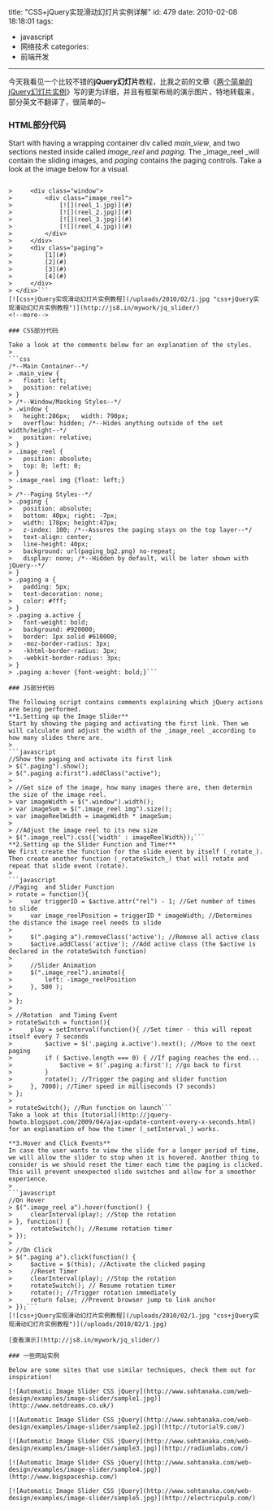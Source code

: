 title: "CSS+jQuery实现滑动幻灯片实例详解"
id: 479
date: 2010-02-08 18:18:01
tags:
- javascript
- 网络技术
categories:
- 前端开发
---
今天我看见一个比较不错的**jQuery幻灯片**教程，比我之前的文章《[两个简单的jQuery幻灯片实例](http://js8.in/462.html "两个简单的jQuery幻灯片实例")》写的更为详细，并且有框架布局的演示图片，特地转载来，部分英文不翻译了，很简单的~

### HTML部分代码

Start with having a wrapping container div called _main_view_, and two sections nested inside called _image_reel_ and _paging._ The _image_reel _will contain the sliding images, and _paging_ contains the paging controls. Take a look at the image below for a visual.
> 
```html"><div class="main_view

>     <div class="window">
>         <div class="image_reel">
>             [![](reel_1.jpg)](#)
>             [![](reel_2.jpg)](#)
>             [![](reel_3.jpg)](#)
>             [![](reel_4.jpg)](#)
>         </div>
>     </div>
>     <div class="paging">
>         [1](#)
>         [2](#)
>         [3](#)
>         [4](#)
>     </div>
> </div>```
[![css+jQuery实现滑动幻灯片实例教程](/uploads/2010/02/1.jpg "css+jQuery实现滑动幻灯片实例教程")](http://js8.in/mywork/jq_slider/)
<!--more-->

### CSS部分代码

Take a look at the comments below for an explanation of the styles.
> 
```css
/*--Main Container--*/
> .main_view {
> 	float: left;
> 	position: relative;
> }
> /*--Window/Masking Styles--*/
> .window {
> 	height:286px;	width: 790px;
> 	overflow: hidden; /*--Hides anything outside of the set width/height--*/
> 	position: relative;
> }
> .image_reel {
> 	position: absolute;
> 	top: 0; left: 0;
> }
> .image_reel img {float: left;}
> 
> /*--Paging Styles--*/
> .paging {
> 	position: absolute;
> 	bottom: 40px; right: -7px;
> 	width: 178px; height:47px;
> 	z-index: 100; /*--Assures the paging stays on the top layer--*/
> 	text-align: center;
> 	line-height: 40px;
> 	background: url(paging_bg2.png) no-repeat;
> 	display: none; /*--Hidden by default, will be later shown with jQuery--*/
> }
> .paging a {
> 	padding: 5px;
> 	text-decoration: none;
> 	color: #fff;
> }
> .paging a.active {
> 	font-weight: bold;
> 	background: #920000;
> 	border: 1px solid #610000;
> 	-moz-border-radius: 3px;
> 	-khtml-border-radius: 3px;
> 	-webkit-border-radius: 3px;
> }
> .paging a:hover {font-weight: bold;}```

### JS部分代码

The following script contains comments explaining which jQuery actions are being performed.
**1.Setting up the Image Slider**
Start by showing the paging and activating the first link. Then we will calculate and adjust the width of the _image_reel _according to how many slides there are.
> 
```javascript
//Show the paging and activate its first link
> $(".paging").show();
> $(".paging a:first").addClass("active");
> 
> //Get size of the image, how many images there are, then determin the size of the image reel.
> var imageWidth = $(".window").width();
> var imageSum = $(".image_reel img").size();
> var imageReelWidth = imageWidth * imageSum;
> 
> //Adjust the image reel to its new size
> $(".image_reel").css({'width' : imageReelWidth});```
**2.Setting up the Slider Function and Timer**
We first create the function for the slide event by itself (_rotate_). Then create another function (_rotateSwitch_) that will rotate and repeat that slide event (rotate).
> 
```javascript
//Paging  and Slider Function
> rotate = function(){
>     var triggerID = $active.attr("rel") - 1; //Get number of times to slide
>     var image_reelPosition = triggerID * imageWidth; //Determines the distance the image reel needs to slide
> 
>     $(".paging a").removeClass('active'); //Remove all active class
>     $active.addClass('active'); //Add active class (the $active is declared in the rotateSwitch function)
> 
>     //Slider Animation
>     $(".image_reel").animate({
>         left: -image_reelPosition
>     }, 500 );
> 
> }; 
> 
> //Rotation  and Timing Event
> rotateSwitch = function(){
>     play = setInterval(function(){ //Set timer - this will repeat itself every 7 seconds
>         $active = $('.paging a.active').next(); //Move to the next paging
>         if ( $active.length === 0) { //If paging reaches the end...
>             $active = $('.paging a:first'); //go back to first
>         }
>         rotate(); //Trigger the paging and slider function
>     }, 7000); //Timer speed in milliseconds (7 seconds)
> };
> 
> rotateSwitch(); //Run function on launch```
Take a look at this [tutorial](http://jquery-howto.blogspot.com/2009/04/ajax-update-content-every-x-seconds.html) for an explanation of how the timer (_setInterval_) works.

**3.Hover and Click Events**
In case the user wants to view the slide for a longer period of time, we will allow the slider to stop when it is hovered. Another thing to consider is we should reset the timer each time the paging is clicked. This will prevent unexpected slide switches and allow for a smoother experience.
> 
```javascript
//On Hover
> $(".image_reel a").hover(function() {
>     clearInterval(play); //Stop the rotation
> }, function() {
>     rotateSwitch(); //Resume rotation timer
> });	
> 
> //On Click
> $(".paging a").click(function() {
>     $active = $(this); //Activate the clicked paging
>     //Reset Timer
>     clearInterval(play); //Stop the rotation
>     rotateSwitch(); // Resume rotation timer
>     rotate(); //Trigger rotation immediately
>     return false; //Prevent browser jump to link anchor
> });```
[![css+jQuery实现滑动幻灯片实例教程](/uploads/2010/02/1.jpg "css+jQuery实现滑动幻灯片实例教程")](/uploads/2010/02/1.jpg)

[查看演示](http://js8.in/mywork/jq_slider/)

### 一些网站实例

Below are some sites that use similar techniques, check them out for inspiration!

[![Automatic Image Slider CSS jQuery](http://www.sohtanaka.com/web-design/examples/image-slider/sample1.jpg)](http://www.netdreams.co.uk/)

[![Automatic Image Slider CSS jQuery](http://www.sohtanaka.com/web-design/examples/image-slider/sample2.jpg)](http://tutorial9.com/)

[![Automatic Image Slider CSS jQuery](http://www.sohtanaka.com/web-design/examples/image-slider/sample3.jpg)](http://radiumlabs.com/)

[![Automatic Image Slider CSS jQuery](http://www.sohtanaka.com/web-design/examples/image-slider/sample4.jpg)](http://www.bigspaceship.com/)

[![Automatic Image Slider CSS jQuery](http://www.sohtanaka.com/web-design/examples/image-slider/sample5.jpg)](http://electricpulp.com/)